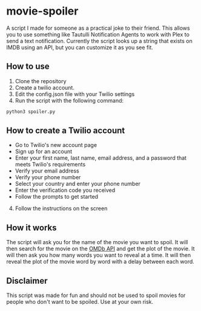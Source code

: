 # movie-spoiler

A script I made for someone as a practical joke to their friend. This allows you to use something like Tautulli Notification Agents to work with Plex to send a text notification. Currently the script looks up a string that exists on IMDB using an API, but you can customize it as you see fit.

## How to use

1. Clone the repository
2. Create a twilio account.
3. Edit the config.json file with your Twilio settings
4. Run the script with the following command:

```bash
python3 spoiler.py
```
## How to create a Twilio account
  * Go to Twilio's new account page
  * Sign up for an account
  * Enter your first name, last name, email address, and a password that meets Twilio's requirements
  * Verify your email address
  * Verify your phone number
  * Select your country and enter your phone number
  * Enter the verification code you received
  * Follow the prompts to get started

4. Follow the instructions on the screen

## How it works

The script will ask you for the name of the movie you want to spoil. It will then search for the movie on the [OMDb API](http://www.omdbapi.com/) and get the plot of the movie. It will then ask you how many words you want to reveal at a time. It will then reveal the plot of the movie word by word with a delay between each word.

## Disclaimer

This script was made for fun and should not be used to spoil movies for people who don't want to be spoiled. Use at your own risk.
